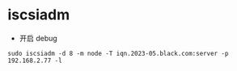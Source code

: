 # iscsiadm

- 开启 debug
```shell
sudo iscsiadm -d 8 -m node -T iqn.2023-05.black.com:server -p 192.168.2.77 -l
```
